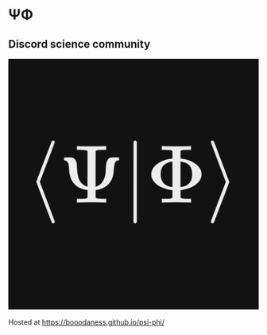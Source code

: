 # ΨΦ

## Discord science community

![Logo](assets/images/server/logo.png)

Hosted at https://booodaness.github.io/psi-phi/

